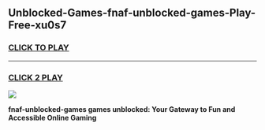 
## Unblocked-Games-fnaf-unblocked-games-Play-Free-xu0s7
<h3>
<a href="https://premium76.site?title=fnaf-unblocked-games&ref=15A">CLICK TO PLAY</a></h3>
<hr>

<h3>
<a href="https://premium76.site?title=fnaf-unblocked-games&ref=15A">CLICK 2 PLAY</a>
  
</h3>

<a href="https://premium76.site?title=fnaf-unblocked-games&ref=15A"><img src="https://clearcache.store/games.png"></a>


**fnaf-unblocked-games games unblocked: Your Gateway to Fun and Accessible Online Gaming**
